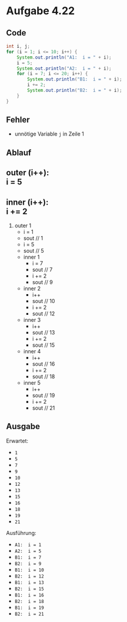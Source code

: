 # Aufgabe 4.22
## Code
```java
int i, j;
for (i = 1; i <= 10; i++) {
    System.out.println("A1:  i = " + i);
    i = 5;
    System.out.println("A2:  i = " + i);
    for (i = 7; i <= 20; i++) {
        System.out.println("B1:  i = " + i);
        i += 2;
        System.out.println("B2:  i = " + i);
    }
}
```

## Fehler
* unnötige Variable `j` in Zeile 1

## Ablauf
outer (i++):  
i = 5
---
inner (i++):  
i += 2
---

1. outer 1
   * i = 1
   * sout // 1
   * i = 5
   * sout // 5
   * inner 1
     * i = 7
     * sout // 7
     * i += 2
     * sout // 9
   * inner 2
     * i++
     * sout // 10
     * i += 2
     * sout // 12
   * inner 3
     * i++
     * sout // 13
     * i += 2
     * sout // 15
   * inner 4
     * i++
     * sout // 16
     * i += 2
     * sout // 18
   * inner 5
     * i++
     * sout // 19
     * i += 2
     * sout // 21

## Ausgabe
Erwartet:
* `1`
* `5`
* `7`
* `9`
* `10`
* `12`
* `13`
* `15`
* `16`
* `18`
* `19`
* `21`

Ausführung:
* `A1:  i = 1`
* `A2:  i = 5`
* `B1:  i = 7`
* `B2:  i = 9`
* `B1:  i = 10`
* `B2:  i = 12`
* `B1:  i = 13`
* `B2:  i = 15`
* `B1:  i = 16`
* `B2:  i = 18`
* `B1:  i = 19`
* `B2:  i = 21`
